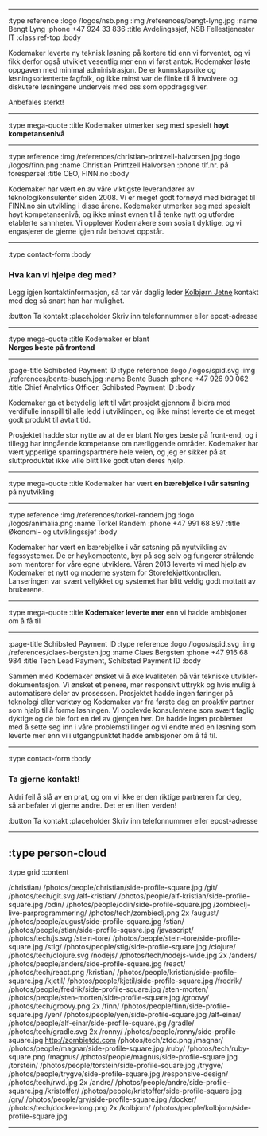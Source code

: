 

--------------------------------------------------------------------------------
:type reference
:logo /logos/nsb.png
:img /references/bengt-lyng.jpg
:name Bengt Lyng
:phone +47 924 33 836
:title Avdelingssjef, NSB Fellestjenester IT
:class ref-top
:body

Kodemaker leverte ny teknisk løsning på kortere tid enn vi
forventet, og vi fikk derfor også utviklet vesentlig mer enn vi
først antok. Kodemaker løste oppgaven med minimal administrasjon. De
er kunnskapsrike og løsningsorienterte fagfolk, og ikke minst var de
flinke til å involvere og diskutere løsningene underveis med oss som
oppdragsgiver.

Anbefales sterkt!

--------------------------------------------------------------------------------
:type mega-quote
:title Kodemaker utmerker seg med spesielt **høyt kompetansenivå**

--------------------------------------------------------------------------------
:type reference
:img /references/christian-printzell-halvorsen.jpg
:logo /logos/finn.png
:name Christian Printzell Halvorsen
:phone tlf.nr. på forespørsel
:title CEO, FINN.no
:body

Kodemaker har vært en av våre viktigste leverandører av teknologikonsulenter
siden 2008. Vi er meget godt fornøyd med bidraget til FINN.no
sin utvikling i disse årene. Kodemaker utmerker seg med spesielt høyt
kompetansenivå, og ikke minst evnen til å tenke nytt og utfordre etablerte
sannheter. Vi opplever Kodemakere som sosialt dyktige, og vi engasjerer de
gjerne igjen når behovet oppstår.

--------------------------------------------------------------------------------
:type contact-form
:body

### Hva kan vi hjelpe deg med?

Legg igjen kontaktinformasjon, så tar vår daglig leder
[Kolbjørn Jetne](/kolbjorn/) kontakt med deg så snart han har mulighet.

:button Ta kontakt
:placeholder Skriv inn telefonnummer eller epost-adresse

--------------------------------------------------------------------------------
:type mega-quote
:title Kodemaker er blant<br> **Norges beste på frontend**

--------------------------------------------------------------------------------
:page-title Schibsted Payment ID
:type reference
:logo /logos/spid.svg
:img /references/bente-busch.jpg
:name Bente Busch
:phone +47 926 90 062
:title Chief Analytics Officer, Schibsted Payment ID
:body

Kodemaker ga et betydelig løft til vårt prosjekt gjennom å bidra med verdifulle 
innspill til alle ledd i utviklingen, og ikke minst leverte de et meget godt 
produkt til avtalt tid. 

Prosjektet hadde stor nytte av at de er blant Norges 
beste på front-end, og i tillegg har inngående kompetanse om nærliggende områder. 
Kodemaker har vært ypperlige sparringspartnere hele veien, og jeg er sikker på 
at sluttproduktet ikke ville blitt like godt uten deres hjelp. 

--------------------------------------------------------------------------------
:type mega-quote
:title Kodemaker har vært **en bærebjelke i vår satsning** på nyutvikling

--------------------------------------------------------------------------------
:type reference
:img /references/torkel-randem.jpg
:logo /logos/animalia.png
:name Torkel Randem
:phone +47 991 68 897
:title Økonomi- og utviklingssjef
:body

Kodemaker har vært en bærebjelke i vår satsning på nyutvikling av fagssystemer.
De er høykompetente, byr på seg selv og fungerer strålende som mentorer for våre
egne utviklere. Våren 2013 leverte vi med hjelp av Kodemaker et nytt og moderne
system for Storefekjøttkontrollen. Lanseringen var svært vellykket og systemet
har blitt veldig godt mottatt av brukerene.

--------------------------------------------------------------------------------
:type mega-quote
:title **Kodemaker leverte mer** enn vi hadde ambisjoner om å få til

--------------------------------------------------------------------------------
:page-title Schibsted Payment ID
:type reference
:logo /logos/spid.svg
:img /references/claes-bergsten.jpg
:name Claes Bergsten
:phone +47 916 68 984
:title Tech Lead Payment, Schibsted Payment ID
:body

Sammen med Kodemaker ønsket vi å øke kvaliteten på vår tekniske
utvikler&shy;dokumentasjon. Vi ønsket et penere, mer responsivt uttrykk og hvis mulig
å automatisere deler av prosessen. Prosjektet hadde ingen føringer på teknologi
eller verktøy og Kodemaker var fra første dag en proaktiv partner som hjalp
til å forme løsningen. Vi opplevde konsulentene som svært faglig dyktige og de
ble fort en del av gjengen her. De hadde ingen problemer med å sette seg inn i
våre problemstillinger og vi endte med en løsning som leverte mer enn vi i
utgangpunktet hadde ambisjoner om å få til.

--------------------------------------------------------------------------------
:type contact-form
:body

### Ta gjerne kontakt!

Aldri feil å slå av en prat, og om vi ikke er den riktige partneren for deg,
<br class="hide-lt-660">så anbefaler vi gjerne andre. Det er en liten verden!

:button Ta kontakt
:placeholder Skriv inn telefonnummer eller epost-adresse

--------------------------------------------------------------------------------
:type person-cloud
--------------------------------------------------------------------------------
:type grid
:content

/christian/                        /photos/people/christian/side-profile-square.jpg
/git/                              /photos/tech/git.svg
/alf-kristian/                     /photos/people/alf-kristian/side-profile-square.jpg
/odin/                             /photos/people/odin/side-profile-square.jpg
/zombieclj-live-parprogrammering/  /photos/tech/zombieclj.png 2x
/august/                           /photos/people/august/side-profile-square.jpg
/stian/                            /photos/people/stian/side-profile-square.jpg
/javascript/                       /photos/tech/js.svg
/stein-tore/                       /photos/people/stein-tore/side-profile-square.jpg
/stig/                             /photos/people/stig/side-profile-square.jpg
/clojure/                          /photos/tech/clojure.svg
/nodejs/                           /photos/tech/nodejs-wide.jpg 2x
/anders/                           /photos/people/anders/side-profile-square.jpg
/react/                            /photos/tech/react.png
/kristian/                         /photos/people/kristian/side-profile-square.jpg
/kjetil/                           /photos/people/kjetil/side-profile-square.jpg
/fredrik/                          /photos/people/fredrik/side-profile-square.jpg
/sten-morten/                      /photos/people/sten-morten/side-profile-square.jpg
/groovy/                           /photos/tech/groovy.png 2x
/finn/                             /photos/people/finn/side-profile-square.jpg
/yen/                              /photos/people/yen/side-profile-square.jpg
/alf-einar/                        /photos/people/alf-einar/side-profile-square.jpg
/gradle/                           /photos/tech/gradle.svg 2x
/ronny/                            /photos/people/ronny/side-profile-square.jpg
http://zombietdd.com               /photos/tech/ztdd.png
/magnar/                           /photos/people/magnar/side-profile-square.jpg
/ruby/                             /photos/tech/ruby-square.png
/magnus/                           /photos/people/magnus/side-profile-square.jpg
/torstein/                         /photos/people/torstein/side-profile-square.jpg
/trygve/                           /photos/people/trygve/side-profile-square.jpg
/responsive-design/                /photos/tech/rwd.jpg 2x
/andre/                            /photos/people/andre/side-profile-square.jpg
/kristoffer/                       /photos/people/kristoffer/side-profile-square.jpg
/gry/                              /photos/people/gry/side-profile-square.jpg
/docker/                           /photos/tech/docker-long.png 2x
/kolbjorn/                         /photos/people/kolbjorn/side-profile-square.jpg

--------------------------------------------------------------------------------
